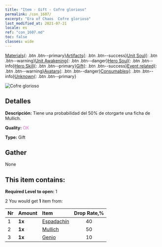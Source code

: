 ```yaml
---
title: "Item - Gift - Cofre glorioso"
permalink: /con_1607/
excerpt: "Era of Chaos  Cofre glorioso"
last_modified_at: 2021-07-21
locale: es
ref: "con_1607.md"
toc: false
classes: wide
---
```

 [Materials](/ItemsES/){: .btn .btn--primary}[Artifacts](/ItemsES/Artifacts/){: .btn .btn--success}[Unit Soul](/ItemsES/UnitSoul/){: .btn .btn--warning}[Unit Awakening](/ItemsES/UnitAwakening/){: .btn .btn--danger}[Hero Soul](/ItemsES/HeroSoul/){: .btn .btn--info}[Hero Skill](/ItemsES/HeroSkill/){: .btn .btn--primary}[Gift](/ItemsES/Gift/){: .btn .btn--success}[Event related](/ItemsES/Events/){: .btn .btn--warning}[Avatars](/ItemsES/Avatars/){: .btn .btn--danger}[Consumables](/ItemsES/Consumables/){: .btn .btn--info}[Unknown](/ItemsES/Unknown/){: .btn .btn--primary}

 ![Cofre glorioso](/images/t/i_906027.png)

## Detalles
 **Descripción:** Tiene una probabilidad del 50% de otorgarte una ficha de Mullich.

 **Quality:** <span style="color: #DA70D6">OK</span>

 **Type:** Gift

## Gather

  None

## This item contains:

 **Required Level to open:** 1

 2 You would get **1** item  from:

  | Nr | Amount |     Item    | Drop Rate,% |
  |:---|:-------|:------------|:---------:|
  | 1 |  **1x** | [Espadachín](/ItemsES/unt_193/) | 40 | 
  | 2 |  **1x** | [Mullich](/ItemsES/her_360/) | 50 | 
  | 3 |  **1x** | [Genio](/ItemsES/unt_239/) | 10 | 
